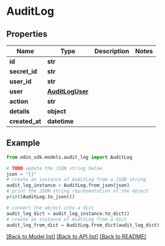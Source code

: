 # AuditLog


## Properties

Name | Type | Description | Notes
------------ | ------------- | ------------- | -------------
**id** | **str** |  | 
**secret_id** | **str** |  | 
**user_id** | **str** |  | 
**user** | [**AuditLogUser**](AuditLogUser.md) |  | 
**action** | **str** |  | 
**details** | **object** |  | 
**created_at** | **datetime** |  | 

## Example

```python
from odin_sdk.models.audit_log import AuditLog

# TODO update the JSON string below
json = "{}"
# create an instance of AuditLog from a JSON string
audit_log_instance = AuditLog.from_json(json)
# print the JSON string representation of the object
print(AuditLog.to_json())

# convert the object into a dict
audit_log_dict = audit_log_instance.to_dict()
# create an instance of AuditLog from a dict
audit_log_from_dict = AuditLog.from_dict(audit_log_dict)
```
[[Back to Model list]](../README.md#documentation-for-models) [[Back to API list]](../README.md#documentation-for-api-endpoints) [[Back to README]](../README.md)


